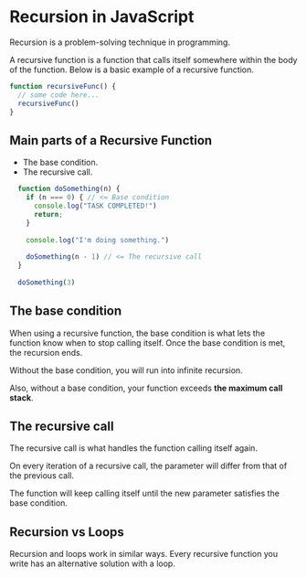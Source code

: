 # Recursion in JavaScript

Recursion is a problem-solving technique in programming.

A recursive function is a function that calls itself somewhere within the body of the function. Below is a basic example of a recursive function.

```js
function recursiveFunc() {
  // some code here... 
  recursiveFunc()
}
```
## Main parts of a Recursive Function

* The base condition.
* The recursive call.

```js
  function doSomething(n) {
    if (n === 0) { // <= Base condition
      console.log("TASK COMPLETED!")
      return;
    }
    
    console.log("I'm doing something.")
  
    doSomething(n - 1) // <= The recursive call
  }
  
  doSomething(3)
```

## The base condition

When using a recursive function, the base condition is what lets the function know when to stop calling itself. Once the base condition is met, the recursion ends.

Without the base condition, you will run into infinite recursion.

Also, without a base condition, your function exceeds **the maximum call stack**.

## The recursive call

The recursive call is what handles the function calling itself again.

On every iteration of a recursive call, the parameter will differ from that of the previous call.

The function will keep calling itself until the new parameter satisfies the base condition.

## Recursion vs Loops

Recursion and loops work in similar ways. Every recursive function you write has an alternative solution with a loop.



